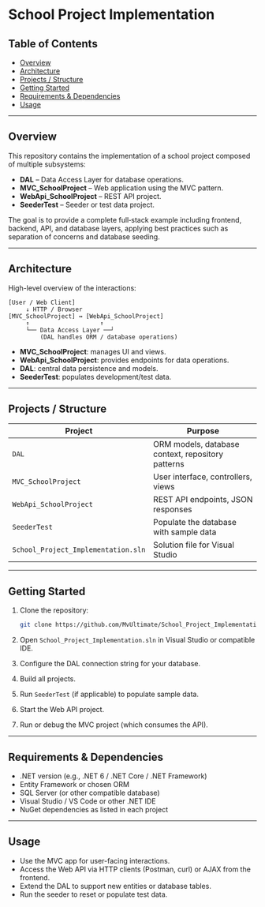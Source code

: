 # School Project Implementation

## Table of Contents

* [Overview](#overview)
* [Architecture](#architecture)
* [Projects / Structure](#projects--structure)
* [Getting Started](#getting-started)
* [Requirements & Dependencies](#requirements--dependencies)
* [Usage](#usage)

---

## Overview

This repository contains the implementation of a school project composed of multiple subsystems:

* **DAL** – Data Access Layer for database operations.
* **MVC\_SchoolProject** – Web application using the MVC pattern.
* **WebApi\_SchoolProject** – REST API project.
* **SeederTest** – Seeder or test data project.

The goal is to provide a complete full‑stack example including frontend, backend, API, and database layers, applying best practices such as separation of concerns and database seeding.

---

## Architecture

High-level overview of the interactions:

```text
[User / Web Client]
     ↓ HTTP / Browser
[MVC_SchoolProject] ↔ [WebApi_SchoolProject]
     ↑                    ↑
     └── Data Access Layer ──┘
         (DAL handles ORM / database operations)
```

* **MVC\_SchoolProject**: manages UI and views.
* **WebApi\_SchoolProject**: provides endpoints for data operations.
* **DAL**: central data persistence and models.
* **SeederTest**: populates development/test data.

---

## Projects / Structure

| Project                             | Purpose                                           |
| ----------------------------------- | ------------------------------------------------- |
| `DAL`                               | ORM models, database context, repository patterns |
| `MVC_SchoolProject`                 | User interface, controllers, views                |
| `WebApi_SchoolProject`              | REST API endpoints, JSON responses                |
| `SeederTest`                        | Populate the database with sample data            |
| `School_Project_Implementation.sln` | Solution file for Visual Studio                   |

---

## Getting Started

1. Clone the repository:

   ```bash
   git clone https://github.com/MvUltimate/School_Project_Implementation.git
   ```
2. Open `School_Project_Implementation.sln` in Visual Studio or compatible IDE.
3. Configure the DAL connection string for your database.
4. Build all projects.
5. Run `SeederTest` (if applicable) to populate sample data.
6. Start the Web API project.
7. Run or debug the MVC project (which consumes the API).

---

## Requirements & Dependencies

* .NET version (e.g., .NET 6 / .NET Core / .NET Framework)
* Entity Framework or chosen ORM
* SQL Server (or other compatible database)
* Visual Studio / VS Code or other .NET IDE
* NuGet dependencies as listed in each project

---

## Usage

* Use the MVC app for user-facing interactions.
* Access the Web API via HTTP clients (Postman, curl) or AJAX from the frontend.
* Extend the DAL to support new entities or database tables.
* Run the seeder to reset or populate test data.
